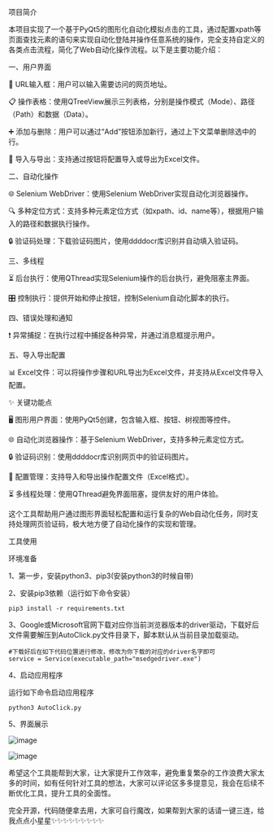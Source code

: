 项目简介

本项目实现了一个基于PyQt5的图形化自动化模拟点击的工具，通过配置xpath等页面查找元素的语句来实现自动化登陆并操作任意系统的操作，完全支持自定义的各类点击流程，简化了Web自动化操作流程。以下是主要功能介绍：

一、用户界面

🔗 URL输入框：用户可以输入需要访问的网页地址。

📋 操作表格：使用QTreeView展示三列表格，分别是操作模式（Mode）、路径（Path）和数据（Data）。

➕ 添加与删除：用户可以通过“Add”按钮添加新行，通过上下文菜单删除选中的行。

📁 导入与导出：支持通过按钮将配置导入或导出为Excel文件。


二、自动化操作

🌐 Selenium WebDriver：使用Selenium WebDriver实现自动化浏览器操作。

🔍 多种定位方式：支持多种元素定位方式（如xpath、id、name等），根据用户输入的路径和数据执行操作。

🔒 验证码处理：下载验证码图片，使用ddddocr库识别并自动填入验证码。


三、多线程

⏳ 后台执行：使用QThread实现Selenium操作的后台执行，避免阻塞主界面。

🎛️ 控制执行：提供开始和停止按钮，控制Selenium自动化脚本的执行。

四、错误处理和通知

❗ 异常捕捉：在执行过程中捕捉各种异常，并通过消息框提示用户。


五、导入导出配置


📊 Excel文件：可以将操作步骤和URL导出为Excel文件，并支持从Excel文件导入配置。


✨ 关键功能点

🖥️ 图形用户界面：使用PyQt5创建，包含输入框、按钮、树视图等控件。

🌐 自动化浏览器操作：基于Selenium WebDriver，支持多种元素定位方式。

🔒 验证码识别：使用ddddocr库识别网页中的验证码图片。

📁 配置管理：支持导入和导出操作配置文件（Excel格式）。

⏳ 多线程处理：使用QThread避免界面阻塞，提供友好的用户体验。

这个工具帮助用户通过图形界面轻松配置和运行复杂的Web自动化任务，同时支持处理网页验证码，极大地方便了自动化操作的实现和管理。

工具使用

环境准备

1、第一步，安装python3、pip3(安装python3的时候自带)

2、安装pip3依赖（运行如下命令安装）

```
pip3 install -r requirements.txt
```

3、Google或Microsoft官网下载对应你当前浏览器版本的driver驱动，下载好后文件需要解压到AutoClick.py文件目录下，脚本默认从当前目录加载驱动。

```
#下载好后在如下代码位置进行修改，修改为你下载的对应的driver名字即可
service = Service(executable_path="msedgedriver.exe")
```

4、启动应用程序

运行如下命令启动应用程序

```
python3 AutoClick.py
```

5、界面展示


![image](https://github.com/BoldChampion/AutoClick/assets/171965684/3b31e2bd-f856-4321-add0-73223ce6b063)


![image](https://github.com/BoldChampion/AutoClick/assets/171965684/168b03ff-f6df-4843-ad7e-c88b4439a45e)


希望这个工具能帮到大家，让大家提升工作效率，避免重复繁杂的工作浪费大家太多的时间，如有任何针对工具的想法，大家可以评论区多多提意见，我会在后续不断优化工具，提升工具的全面性。

完全开源，代码随便拿去用，大家可自行魔改，如果帮到大家的话请一键三连，给我点点小星星✨✨✨✨✨✨✨✨✨
